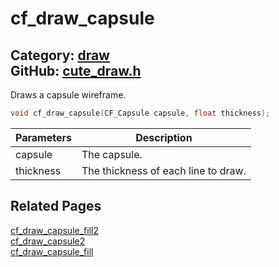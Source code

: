 [](../header.md ':include')

# cf_draw_capsule

Category: [draw](/api_reference?id=draw)  
GitHub: [cute_draw.h](https://github.com/RandyGaul/cute_framework/blob/master/include/cute_draw.h)  
---

Draws a capsule wireframe.

```cpp
void cf_draw_capsule(CF_Capsule capsule, float thickness);
```

Parameters | Description
--- | ---
capsule | The capsule.
thickness | The thickness of each line to draw.

## Related Pages

[cf_draw_capsule_fill2](/draw/cf_draw_capsule_fill2.md)  
[cf_draw_capsule2](/draw/cf_draw_capsule2.md)  
[cf_draw_capsule_fill](/draw/cf_draw_capsule_fill.md)  
